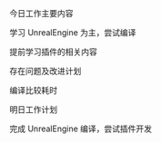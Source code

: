 今日工作主要内容

学习 UnrealEngine 为主，尝试编译

提前学习插件的相关内容

存在问题及改进计划

编译比较耗时

 

明日工作计划

完成 UnrealEngine 编译，尝试插件开发